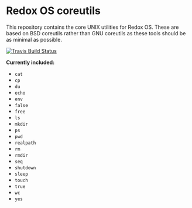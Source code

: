 # Redox OS coreutils

This repository contains the core UNIX utilities for Redox OS. These are based on BSD coreutils rather than
GNU coreutils as these tools should be as minimal as possible.

[![Travis Build Status](https://travis-ci.org/redox-os/coreutils.svg?branch=master)](https://travis-ci.org/redox-os/coreutils)

**Currently included:**

* `cat`
* `cp`
* `du`
* `echo`
* `env`
* `false`
* `free`
* `ls`
* `mkdir`
* `ps`
* `pwd`
* `realpath`
* `rm`
* `rmdir`
* `seq`
* `shutdown`
* `sleep`
* `touch`
* `true`
* `wc`
* `yes`
